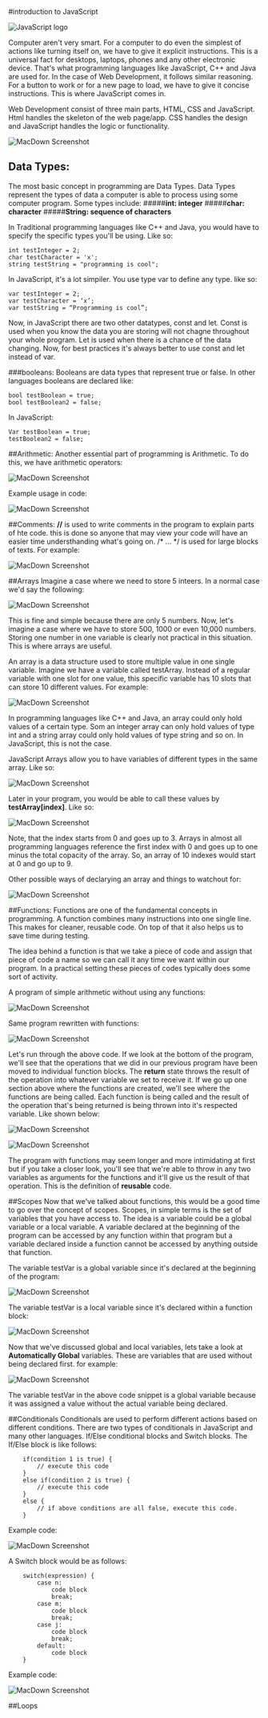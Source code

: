 #introduction to JavaScript

![JavaScript logo](http://cdn.tutorialzine.com/wp-content/uploads/2015/12/javascript.png)

Computer aren't very smart. For a computer to do even the simplest of actions like turning itself on, we have to give it explicit instructions. This is a universal fact for desktops, laptops, phones and any other electronic device. That's what programming languages like JavaScript, C++ and Java are used for. In the case of Web Development, it follows similar reasoning. For a button to work or for a new page to load, we have to give it concise instructions. This is where JavaScript comes in. 

Web Development consist of three main parts, HTML, CSS and JavaScript. Html handles the skeleton of the web page/app. CSS handles the design and JavaScript handles the logic or functionality. 

![MacDown Screenshot](http://i.imgur.com/32gibcI.png)

## Data Types:
The most basic concept in programming are Data Types. Data Types represent the types of data a computer is able to process using some computer program. Some types include: 
#####**int: integer**
#####**char: character** 
#####**String: sequence of characters** 

In Traditional programming languages like C++ and Java, you would have to specify the specific types you'll be using. Like so: 

	int testInteger = 2; 
	char testCharacter = 'x';
	string testString = "programming is cool";
	
In JavaScript, it's a lot simpiler. You use type var to define any type. like so: 

	var testInteger = 2;	var testCharacter = ‘x’;			var testString = “Programming is cool”;
	
Now, in JavaScript there are two other datatypes, const and let. Const is used when you know the data you are storing will not chagne throughout your whole program. Let is used when there is a chance of the data changing. Now, for best practices it's always better to use const and let instead of var. 

###booleans:
Booleans are data types that represent true or false. In other languages booleans are declared like: 

	bool testBoolean = true;	bool testBoolean2 = false;  In JavaScript:

	Var testBoolean = true; 	testBoolean2 = false; 
##Arithmetic:
Another essential part of programming is Arithmetic. To do this, we have arithmetic operators: 

![MacDown Screenshot](http://i.imgur.com/muyYZ3X.png)

Example usage in code:

![MacDown Screenshot](http://i.imgur.com/2GYeHjh.png)

##Comments: 
**//** is used to write comments in the program to explain parts of hte code. this is done so anyone that may view your code will have an easier time understhanding what's going on. 
/* ... */ is used for large blocks of texts. For example: 

![MacDown Screenshot](http://i.imgur.com/u8xYf7F.png)

##Arrays
Imagine a case where we need to store 5 inteers. In a normal case we'd say the following: 

![MacDown Screenshot](http://i.imgur.com/9jhyI78.png)

This is fine and simple because there are only 5 numbers. Now, let's imagine a case where we have to store 500, 1000 or even 10,000 numbers. Storing one number in one variable is clearly not practical in this situation. This is where arrays are useful. 

An array is a data structure used to store multiple value in one single variable. Imagine we have a variable called testArray. Instead of a regular variable with one slot for one value, this specific variable has 10 slots that can store 10 different values. For example: 

![MacDown Screenshot](http://i.imgur.com/eW8Qgzd.png)

In programming languages like C++ and Java, an array could only hold values of a certain type. Som an integer array can only hold values of type int and a string array could only hold values of type string and so on. In JavaScript, this is not the case.

JavaScript Arrays allow you to have variables of different types in the same array. Like so:

![MacDown Screenshot](http://i.imgur.com/jUGe6bZ.png)

Later in your program, you would be able to call these values by **testArray[index]**. Like so:

![MacDown Screenshot](http://i.imgur.com/BNT0kVt.png)

Note, that the index starts from 0 and goes up to 3. Arrays in almost all programming languages reference the first index with 0 and goes up to one minus the total copacity of the array. So, an array of 10 indexes would start at 0 and go up to 9. 

Other possible ways of declarying an array and things to watchout for: 

![MacDown Screenshot](http://i.imgur.com/KBjUTfw.png)

##Functions:
Functions are one of the fundamental concepts in programming. A function combines many instructions into one single line. This makes for cleaner, reusable code. On top of that it also helps us to save time during testing. 

The idea behind a function is that we take a piece of code and assign that piece of code a name so we can call it any time we want within our program. In a practical setting these pieces of codes typically does some sort of activity. 

A program of simple arithmetic without using any functions: 

![MacDown Screenshot](http://i.imgur.com/FeU0Uao.png)

Same program rewritten with functions:

![MacDown Screenshot](http://i.imgur.com/4U5zuZc.png)

Let's run through the above code. If we look at the bottom of the program, we'll see that the operations that we did in our previous program have been moved to individual function blocks. The **return** state throws the result of the operation into whatever variable we set to receive it. If we go up one section above where the functions are created, we'll see where the functions are being called. Each function is being called and the result of the operation that's being returned is being thrown into it's respected variable. Like shown below: 

![MacDown Screenshot](http://i.imgur.com/2aO6ABt.png)

![MacDown Screenshot](http://i.imgur.com/Kj1MBQa.png)

The program with functions may seem longer and more intimidating at first but if you take a closer look, you'll see that we're able to throw in any two variables as arguments for the functions and it'll give us the result of that operation. This is the definition of **reusable** code. 

##Scopes
Now that we've talked about functions, this would be a good time to go over the concept of scopes. Scopes, in simple terms is the set of variables that you have access to. The idea is a variable could be a global variable or a local variable. A variable declared at the beginning of the program can be accessed by any function within that program but a variable declared inside a function cannot be accessed by anything outside that function.

The variable testVar is a global variable since it's declared at the beginning of the program: 

![MacDown Screenshot](http://i.imgur.com/ZERrhCP.png)

The variable testVar is a local variable since it's declared within a function block: 

![MacDown Screenshot](http://i.imgur.com/DVpyt8t.png)

Now that we've discussed global and local variables, lets take a look at **Automatically Global** variables. These are variables that are used without being declared first. for example: 

![MacDown Screenshot](http://i.imgur.com/k2n3H0F.png)

The variable testVar in the above code snippet is a global variable because it was assigned a value without the actual variable being declared. 

##Conditionals
Conditionals are used to perform different actions based on different conditions. There are two types of conditionals in JavaScript and many other languages. If/Else conditional blocks and Switch blocks. The If/Else block is like follows: 

		if(condition 1 is true) {
			// execute this code 
		}
		else if(condition 2 is true) {
			// execute this code 
		}
		else {
			// if above conditions are all false, execute this code. 
		}
		
Example code: 

![MacDown Screenshot](http://i.imgur.com/OtUHJse.png)

A Switch block would be as follows: 

		switch(expression) {
			case n: 
				code block
				break;
			case m: 
				code block
				break;
			case j:
				code block
				break;
			default:
				code block
		}
		
Example code:

![MacDown Screenshot](http://i.imgur.com/1XAd9cv.png)

##Loops



